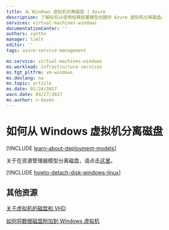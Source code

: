 ```yaml
---
title: 从 Windows 虚拟机分离磁盘 | Azure
description: 了解如何从使用经典部署模型创建的 Azure 虚拟机分离磁盘。
services: virtual-machines-windows
documentationCenter: ''
authors: cynthn
manager: timlt
editor: ''
tags: azure-service-management

ms.service: virtual-machines-windows
ms.workload: infrastructure-services
ms.tgt_pltfrm: vm-windows
ms.devlang: na
ms.topic: article
ms.date: 02/24/2017
wacn.date: 04/27/2017
ms.author: v-dazen
---
```


# 如何从 Windows 虚拟机分离磁盘

[!INCLUDE [learn-about-deployment-models](../../../../includes/learn-about-deployment-models-classic-include.md)]

关于在资源管理器模型分离磁盘，请点击[这里](../detach-disk.md)。

[!INCLUDE [howto-detach-disk-windows-linux](../../../../includes/howto-detach-disk-windows-linux.md)]

## 其他资源

[关于虚拟机的磁盘和 VHD](../../../storage/storage-about-disks-and-vhds-windows.md)

[如何将数据磁盘附加到 Windows 虚拟机](attach-disk.md)

<!---HONumber=Mooncake_1207_2015-->